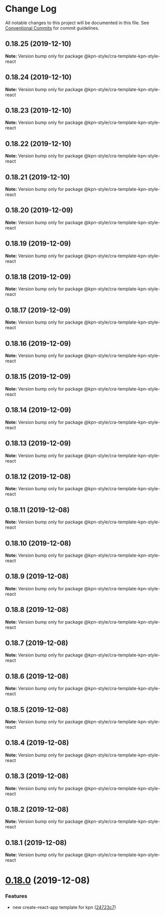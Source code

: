 # Change Log

All notable changes to this project will be documented in this file.
See [Conventional Commits](https://conventionalcommits.org) for commit guidelines.

## 0.18.25 (2019-12-10)

**Note:** Version bump only for package @kpn-style/cra-template-kpn-style-react





## 0.18.24 (2019-12-10)

**Note:** Version bump only for package @kpn-style/cra-template-kpn-style-react





## 0.18.23 (2019-12-10)

**Note:** Version bump only for package @kpn-style/cra-template-kpn-style-react





## 0.18.22 (2019-12-10)

**Note:** Version bump only for package @kpn-style/cra-template-kpn-style-react





## 0.18.21 (2019-12-10)

**Note:** Version bump only for package @kpn-style/cra-template-kpn-style-react





## 0.18.20 (2019-12-09)

**Note:** Version bump only for package @kpn-style/cra-template-kpn-style-react





## 0.18.19 (2019-12-09)

**Note:** Version bump only for package @kpn-style/cra-template-kpn-style-react





## 0.18.18 (2019-12-09)

**Note:** Version bump only for package @kpn-style/cra-template-kpn-style-react





## 0.18.17 (2019-12-09)

**Note:** Version bump only for package @kpn-style/cra-template-kpn-style-react





## 0.18.16 (2019-12-09)

**Note:** Version bump only for package @kpn-style/cra-template-kpn-style-react





## 0.18.15 (2019-12-09)

**Note:** Version bump only for package @kpn-style/cra-template-kpn-style-react





## 0.18.14 (2019-12-09)

**Note:** Version bump only for package @kpn-style/cra-template-kpn-style-react





## 0.18.13 (2019-12-09)

**Note:** Version bump only for package @kpn-style/cra-template-kpn-style-react





## 0.18.12 (2019-12-08)

**Note:** Version bump only for package @kpn-style/cra-template-kpn-style-react





## 0.18.11 (2019-12-08)

**Note:** Version bump only for package @kpn-style/cra-template-kpn-style-react





## 0.18.10 (2019-12-08)

**Note:** Version bump only for package @kpn-style/cra-template-kpn-style-react





## 0.18.9 (2019-12-08)

**Note:** Version bump only for package @kpn-style/cra-template-kpn-style-react





## 0.18.8 (2019-12-08)

**Note:** Version bump only for package @kpn-style/cra-template-kpn-style-react





## 0.18.7 (2019-12-08)

**Note:** Version bump only for package @kpn-style/cra-template-kpn-style-react





## 0.18.6 (2019-12-08)

**Note:** Version bump only for package @kpn-style/cra-template-kpn-style-react





## 0.18.5 (2019-12-08)

**Note:** Version bump only for package @kpn-style/cra-template-kpn-style-react





## 0.18.4 (2019-12-08)

**Note:** Version bump only for package @kpn-style/cra-template-kpn-style-react





## 0.18.3 (2019-12-08)

**Note:** Version bump only for package @kpn-style/cra-template-kpn-style-react





## 0.18.2 (2019-12-08)

**Note:** Version bump only for package @kpn-style/cra-template-kpn-style-react





## 0.18.1 (2019-12-08)

**Note:** Version bump only for package @kpn-style/cra-template-kpn-style-react





# [0.18.0](https://github.com/kpn/kpn-style-react/compare/v0.17.0...v0.18.0) (2019-12-08)


### Features

* new create-react-app template for kpn ([24723c7](https://github.com/kpn/kpn-style-react/commit/24723c7d0927753d51e90191392aa576a59a32de))

